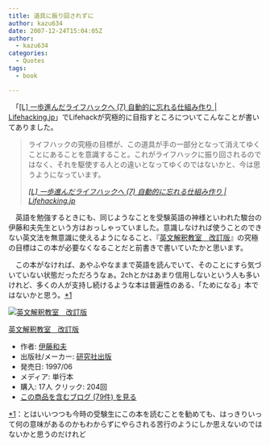 ```yaml
---
title: 道具に振り回されずに
author: kazu634
date: 2007-12-24T15:04:05Z
author:
  - kazu634
categories:
  - Quotes
tags:
  - book

---
```

<div class="section">
<p>
    　「<a href="http://lifehacking.jp/2007/12/to-be-a-better-ilfehacker-7/" onclick="__gaTracker('send', 'event', 'outbound-article', 'http://lifehacking.jp/2007/12/to-be-a-better-ilfehacker-7/', '&#091;L&#093; 一歩進んだライフハックへ (7) 自動的に忘れる仕組み作り | Lifehacking.jp');" target="_blank">&#91;L&#93; 一歩進んだライフハックへ (7) 自動的に忘れる仕組み作り | Lifehacking.jp</a>」でLifehackが究極的に目指すところについてこんなことが書いてありました。
</p>
  
<blockquote title="[L] title | Lifehacking.jp" cite="http://lifehacking.jp/2007/12/to-be-a-better-ilfehacker-7/">
<p>
      ライフハックの究極の目標が、この道具が手の一部分となって消えてゆくことにあることを意識すること。これがライフハックに振り回されるのではなく、それを駆使する人との違いとなってゆくのではないかと、今は思うようになっています。
</p>
    
<p>
<cite><a href="http://lifehacking.jp/2007/12/to-be-a-better-ilfehacker-7/" onclick="__gaTracker('send', 'event', 'outbound-article', 'http://lifehacking.jp/2007/12/to-be-a-better-ilfehacker-7/', '&#091;L&#093; 一歩進んだライフハックへ (7) 自動的に忘れる仕組み作り | Lifehacking.jp');" target="_blank">&#91;L&#93; 一歩進んだライフハックへ (7) 自動的に忘れる仕組み作り | Lifehacking.jp</a></cite>
</p>
</blockquote>
  
<p>
    　英語を勉強するときにも、同じようなことを受験英語の神様といわれた駿台の伊藤和夫先生という方はおっしゃっていました。意識しなければ使うことのできない英文法を無意識に使えるようになること、『<a href="http://d.hatena.ne.jp/asin/4327764124" onclick="__gaTracker('send', 'event', 'outbound-article', 'http://d.hatena.ne.jp/asin/4327764124', '英文解釈教室　改訂版');">英文解釈教室　改訂版</a>』の究極の目標はこの本が必要なくなることだと前書きで書いていたかと思います。
</p>
  
<p>
    　この本がなければ、あやふやなままで英語を読んでいて、そのことにすら気づいていない状態だっただろうなぁ。2chとかはあまり信用しないという人も多いけれど、多くの人が支持し続けるような本は普遍性のある、「ためになる」本ではないかと思う。<span class="footnote"><a href="/sirocco634/#f1" name="fn1" title="とはいいつつも今時の受験生にこの本を読むことを勧めても、はっきりいって何の意味があるのかもわからずにやらされる苦行のようにしか思えないのではないかと思うのだけれど">*1</a></span>
</p>
  
<div class="hatena-asin-detail">
<a href="http://www.amazon.co.jp/dp/4327764124/?tag=hatena_st1-22&ascsubtag=d-7ibv" onclick="__gaTracker('send', 'event', 'outbound-article', 'http://www.amazon.co.jp/dp/4327764124/?tag=hatena_st1-22&ascsubtag=d-7ibv', '');"><img src="https://images-na.ssl-images-amazon.com/images/I/41Q8qS6WC%2BL._SL160_.jpg" class="hatena-asin-detail-image" alt="英文解釈教室　改訂版" title="英文解釈教室　改訂版" /></a></p> 
    
<div class="hatena-asin-detail-info">
<p class="hatena-asin-detail-title">
<a href="http://www.amazon.co.jp/dp/4327764124/?tag=hatena_st1-22&ascsubtag=d-7ibv" onclick="__gaTracker('send', 'event', 'outbound-article', 'http://www.amazon.co.jp/dp/4327764124/?tag=hatena_st1-22&ascsubtag=d-7ibv', '英文解釈教室　改訂版');">英文解釈教室　改訂版</a>
</p>
      
<ul>
<li>
<span class="hatena-asin-detail-label">作者:</span> <a href="http://d.hatena.ne.jp/keyword/%B0%CB%C6%A3%CF%C2%C9%D7" onclick="__gaTracker('send', 'event', 'outbound-article', 'http://d.hatena.ne.jp/keyword/%B0%CB%C6%A3%CF%C2%C9%D7', '伊藤和夫');" class="keyword">伊藤和夫</a>
</li>
<li>
<span class="hatena-asin-detail-label">出版社/メーカー:</span> <a href="http://d.hatena.ne.jp/keyword/%B8%A6%B5%E6%BC%D2%BD%D0%C8%C7" onclick="__gaTracker('send', 'event', 'outbound-article', 'http://d.hatena.ne.jp/keyword/%B8%A6%B5%E6%BC%D2%BD%D0%C8%C7', '研究社出版');" class="keyword">研究社出版</a>
</li>
<li>
<span class="hatena-asin-detail-label">発売日:</span> 1997/06
</li>
<li>
<span class="hatena-asin-detail-label">メディア:</span> 単行本
</li>
<li>
<span class="hatena-asin-detail-label">購入</span>: 17人 <span class="hatena-asin-detail-label">クリック</span>: 204回
</li>
<li>
<a href="http://d.hatena.ne.jp/asin/4327764124" onclick="__gaTracker('send', 'event', 'outbound-article', 'http://d.hatena.ne.jp/asin/4327764124', 'この商品を含むブログ (79件) を見る');" target="_blank">この商品を含むブログ (79件) を見る</a>
</li>
</ul>
</div>
    
<div class="hatena-asin-detail-foot">
</div>
</div>
</div>

<div class="footnote">
<p class="footnote">
<a href="/sirocco634/#fn1" name="f1">*1</a>：とはいいつつも今時の受験生にこの本を読むことを勧めても、はっきりいって何の意味があるのかもわからずにやらされる苦行のようにしか思えないのではないかと思うのだけれど
</p>
</div>
